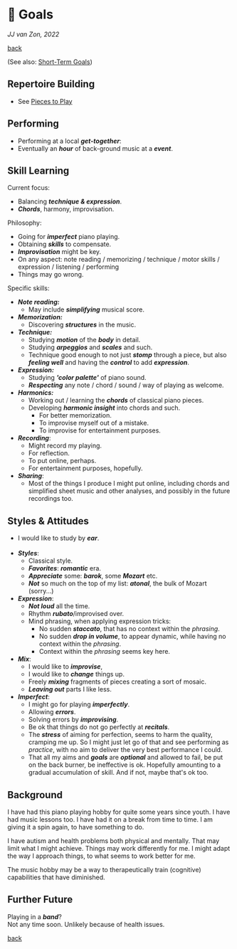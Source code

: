 🎯 Goals
=========

*JJ van Zon, 2022*

[back](./)

(See also: [Short-Term Goals](short-term-goals.md))

Repertoire Building
-------------------

- See [Pieces to Play](pieces-to-play.md)

Performing
----------

- Performing at a local ***get-together***:
- Eventually an ***hour*** of back-ground music at a ***event***.

Skill Learning
--------------

Current focus:

- Balancing ***technique & expression***.  
- ***Chords***, harmony, improvisation.

Philosophy:

- Going for ***imperfect*** piano playing.
- Obtaining ***skills*** to compensate.
- ***Improvisation*** might be key.
- On any aspect: note reading / memorizing / technique / motor skills / expression / listening / performing
- Things may go wrong.

Specific skills:

- ***Note reading:***
    - May include ***simplifying*** musical score.
- ***Memorization:***
    - Discovering ***structures*** in the music.
- ***Technique:***
    - Studying ***motion*** of the ***body*** in detail.
    - Studying ***arpeggios*** and ***scales*** and such.
    - Technique good enough to not just ***stomp*** through a piece, but also ***feeling well*** and having the ***control*** to add ***expression***.
- ***Expression:***
    - Studying ***'color palette'*** of piano sound.
    - ***Respecting*** any note / chord / sound / way of playing as welcome.
- ***Harmonics:***
    - Working out / learning the ***chords*** of classical piano pieces.
    - Developing ***harmonic insight*** into chords and such.
        - For better memorization.
        - To improvise myself out of a mistake.
        - To improvise for entertainment purposes.
- ***Recording***:
    - Might record my playing.
    - For reflection.
    - To put online, perhaps.
    - For entertainment purposes, hopefully.
- ***Sharing***:
    - Most of the things I produce I might put online, including chords and simplified sheet music and other analyses, and possibly in the future recordings too.

Styles & Attitudes
------------------

- I would like to study by ***ear***.
    <br/><br/>
- ***Styles***:
    - Classical style.
    - ***Favorites***: ***romantic*** era.
    - ***Appreciate*** some: ***barok***, some ***Mozart*** etc.
    - ***Not*** so much on the top of my list: ***atonal***, the bulk of Mozart (sorry...)
- ***Expression***:
    - ***Not loud*** all the time.
    - Rhythm ***rubato***/improvised over.
    - Mind phrasing, when applying expression tricks:
        - No sudden ***staccato***, that has no context within the *phrasing*.
        - No sudden ***drop in volume***, to appear dynamic, while having no context within the *phrasing*.
        - Context within the *phrasing* seems key here.
- ***Mix***:
    - I would like to ***improvise***,
    - I would like to ***change*** things up.
    - Freely ***mixing*** fragments of pieces creating a sort of mosaic.
    - ***Leaving out*** parts I like less.
- ***Imperfect***:
    - I might go for playing  ***imperfectly***.
    - Allowing ***errors***.
    - Solving errors by ***improvising***.
    - Be ok that things do not go perfectly at ***recitals***.
    - The ***stress*** of aiming for perfection, seems to harm the quality, cramping me up. So I might just let go of that and see performing as *practice*, with no aim to deliver the very best performance I could.
    - That all my aims and ***goals*** are ***optional*** and allowed to fail, be put on the back burner, be ineffective is ok. Hopefully amounting to a gradual accumulation of skill. And if not, maybe that's ok too.

Background
----------

I have had this piano playing hobby for quite some years since youth. I have had music lessons too. I have had it on a break from time to time. I am giving it a spin again, to have something to do.

I have autism and health problems both physical and mentally. That may limit what I might achieve. Things may work differently for me. I might adapt the way I approach things, to what seems to work better for me.

The music hobby may be a way to therapeutically train (cognitive) capabilities that have diminished.

Further Future
--------------

Playing in a ***band***?  
Not any time soon. Unlikely because of health issues.

[back](./)